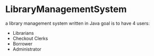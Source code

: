 # LibraryManagementSystem

a library management system written in Java 
goal is to have 4 users:
  - Librarians
  - Checkout Clerks
  - Borrower
  - Administrator

  
